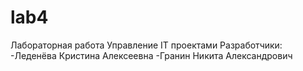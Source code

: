 # lab4
Лабораторная работа Управление IT проектами
Разработчики:
-Леденёва Кристина Алексеевна
-Гранин Никита Александрович
